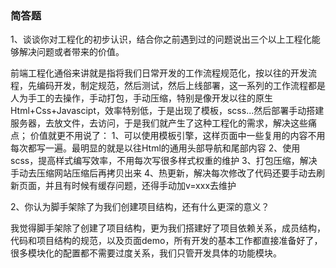### 简答题

1、谈谈你对工程化的初步认识，结合你之前遇到过的问题说出三个以上工程化能够解决问题或者带来的价值。  

  前端工程化通俗来讲就是指将我们日常开发的工作流程规范化，按以往的开发流程，先编码开发，制定规范，然后测试，然后上线部署，这一系列的工作流程都是人为手工的去操作，手动打包，手动压缩，特别是像开发以往的原生Html+Css+Javascipt，效率特别低，于是出现了模板，scss...然后部署手动搭建服务器，去放文件，去访问，于是我们就产生了这种工程化的需求，解决这些痛点；
  价值就更不用说了：
  1、可以使用模板引擎，这样页面中一些复用的内容不用每次都写一遍。最明显的就是以往Html的通用头部导航和尾部内容
  2、使用scss，提高样式编写效率，不用每次写很多样式权重的维护
  3、打包压缩，解决手动去压缩网站压缩后再拷贝出来
  4、热更新，解决每次修改了代码还要手动去刷新页面，并且有时候有缓存问题，还得手动加v=xxx去维护

2、你认为脚手架除了为我们创建项目结构，还有什么更深的意义？  

 我觉得脚手架除了创建了项目结构，更为我们搭建好了项目依赖关系，成员结构，代码和项目结构的规范，以及页面demo，所有开发的基本工作都直接准备好了，很多模块化的配置都不需要过度关系，我们只管开发具体的功能模块。
